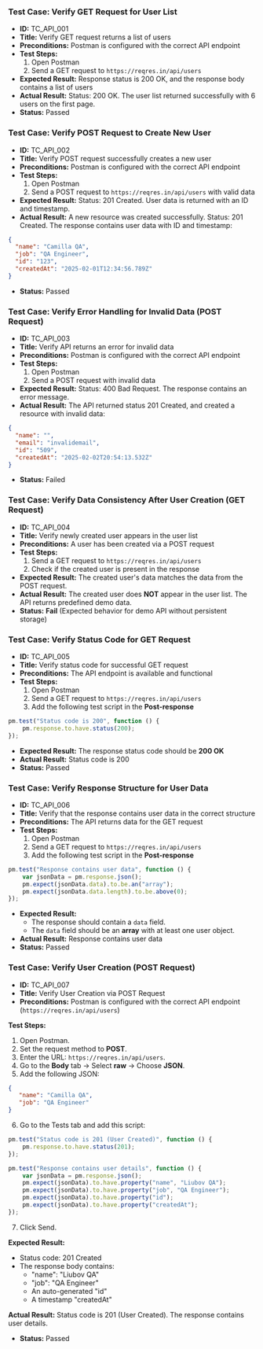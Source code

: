 ### Test Case: Verify GET Request for User List
- **ID:** TC_API_001
- **Title:** Verify GET request returns a list of users
- **Preconditions:** Postman is configured with the correct API endpoint
- **Test Steps:**
  1. Open Postman
  2. Send a GET request to `https://reqres.in/api/users`
- **Expected Result:** Response status is 200 OK, and the response body contains a list of users
- **Actual Result:** Status: 200 OK. The user list returned successfully with 6 users on the first page.
- **Status:** Passed

### Test Case: Verify POST Request to Create New User
- **ID:** TC_API_002
- **Title:** Verify POST request successfully creates a new user
- **Preconditions:** Postman is configured with the correct API endpoint
- **Test Steps:**
  1. Open Postman
  2. Send a POST request to `https://reqres.in/api/users` with valid data
- **Expected Result:** Status: 201 Created. User data is returned with an ID and timestamp.
- **Actual Result:** A new resource was created successfully. Status: 201 Created. The response contains user data with ID and timestamp:
```json
{
  "name": "Camilla QA",
  "job": "QA Engineer",
  "id": "123",
  "createdAt": "2025-02-01T12:34:56.789Z"
}
```
- **Status:** Passed

### Test Case: Verify Error Handling for Invalid Data (POST Request)
- **ID:** TC_API_003
- **Title:** Verify API returns an error for invalid data
- **Preconditions:** Postman is configured with the correct API endpoint
- **Test Steps:**
  1. Open Postman
  2. Send a POST request with invalid data
- **Expected Result:** Status: 400 Bad Request. The response contains an error message.
- **Actual Result:** The API returned status 201 Created, and created a resource with invalid data:
```json
{
  "name": "",
  "email": "invalidemail",
  "id": "509",
  "createdAt": "2025-02-02T20:54:13.532Z"
}
```
- **Status:** Failed

### Test Case: Verify Data Consistency After User Creation (GET Request)
- **ID:** TC_API_004
- **Title:** Verify newly created user appears in the user list
- **Preconditions:** A user has been created via a POST request
- **Test Steps:**
  1. Send a GET request to `https://reqres.in/api/users`
  2. Check if the created user is present in the response
- **Expected Result:** The created user's data matches the data from the POST request.
- **Actual Result:** The created user does **NOT** appear in the user list. The API returns predefined demo data.
- **Status:** **Fail** (Expected behavior for demo API without persistent storage)

### Test Case: Verify Status Code for GET Request
- **ID:** TC_API_005
- **Title:** Verify status code for successful GET request
- **Preconditions:** The API endpoint is available and functional
- **Test Steps:**
  1. Open Postman
  2. Send a GET request to `https://reqres.in/api/users`
  3. Add the following test script in the **Post-response**
```javascript
pm.test("Status code is 200", function () {
    pm.response.to.have.status(200);
});
```
- **Expected Result:** The response status code should be **200 OK**
- **Actual Result:** Status code is 200
- **Status:** Passed

### Test Case: Verify Response Structure for User Data
- **ID:** TC_API_006
- **Title:** Verify that the response contains user data in the correct structure
- **Preconditions:** The API returns data for the GET request
- **Test Steps:**
  1. Open Postman
  2. Send a GET request to `https://reqres.in/api/users`
  3. Add the following test script in the **Post-response**
```javascript
pm.test("Response contains user data", function () {
    var jsonData = pm.response.json();
    pm.expect(jsonData.data).to.be.an("array");
    pm.expect(jsonData.data.length).to.be.above(0);
});
```
- **Expected Result:**
  - The response should contain a `data` field.
  - The `data` field should be an **array** with at least one user object.
- **Actual Result:** Response contains user data
- **Status:** Passed

### Test Case: Verify User Creation (POST Request)
- **ID:** TC_API_007
- **Title:** Verify User Creation via POST Request
- **Preconditions:** Postman is configured with the correct API endpoint (`https://reqres.in/api/users`)

**Test Steps:**
1. Open Postman.
2. Set the request method to **POST**.
3. Enter the URL: `https://reqres.in/api/users`.
4. Go to the **Body** tab → Select **raw** → Choose **JSON**.
5. Add the following JSON:
```json
{
   "name": "Camilla QA",
   "job": "QA Engineer"
}
```
6. Go to the Tests tab and add this script:
```javascript
pm.test("Status code is 201 (User Created)", function () {
    pm.response.to.have.status(201);
});

pm.test("Response contains user details", function () {
    var jsonData = pm.response.json();
    pm.expect(jsonData).to.have.property("name", "Liubov QA");
    pm.expect(jsonData).to.have.property("job", "QA Engineer");
    pm.expect(jsonData).to.have.property("id");
    pm.expect(jsonData).to.have.property("createdAt");
});
```
7. Click Send.

**Expected Result:**
- Status code: 201 Created
- The response body contains:
  - "name": "Liubov QA"
  - "job": "QA Engineer"
  - An auto-generated "id"
  - A timestamp "createdAt"

**Actual Result:** Status code is 201 (User Created). The response contains user details.
- **Status:** Passed

